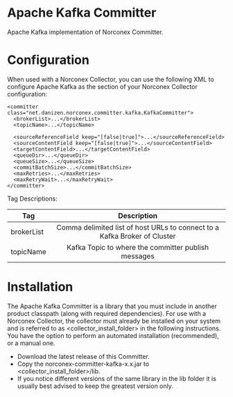 # Apache Kafka Committer

Apache Kafka implementation of Norconex Committer.

# Configuration

When used with a Norconex Collector, you can use the following XML to configure Apache Kafka as the <committer> section of your Norconex Collector configuration:
  
    <committer class="net.danizen.norconex.committer.kafka.KafkaCommitter">
      <brokerList>...</brokerList>
      <topicName>...</topicName>

      <sourceReferenceField keep="[false|true]">...</sourceReferenceField>
      <sourceContentField keep="[false|true]">...</sourceContentField>
      <targetContentField>...</targetContentField>
      <queueDir>...</queueDir>
      <queueSize>...</queueSize>
      <commitBatchSize>...</commitBatchSize>
      <maxRetries>...</maxRetries>
      <maxRetryWait>...</maxRetryWait>
    </committer>
    
Tag Descriptions:    
    
| Tag           | Description   |
| ------------- |:-------------:|
| brokerList    | Comma delimited list of host URLs to connect to a Kafka Broker of Cluster |
| topicName     | Kafka Topic to where the committer publish messages   |


# Installation

The Apache Kafka Committer is a library that you must include in another product classpath (along with required dependencies). For use with a Norconex Collector, the collector must already be installed on your system and is referred to as <collector_install_folder> in the following instructions. You have the option to perform an automated installation (recommended), or a manual one. 

   * Download the latest release of this Committer.
   * Copy the norconex-committer-kafka-x.x.jar to <collector_install_folder>/lib.
   * If you notice different versions of the same library in the lib folder it is usually best advised to keep the greatest version only.
